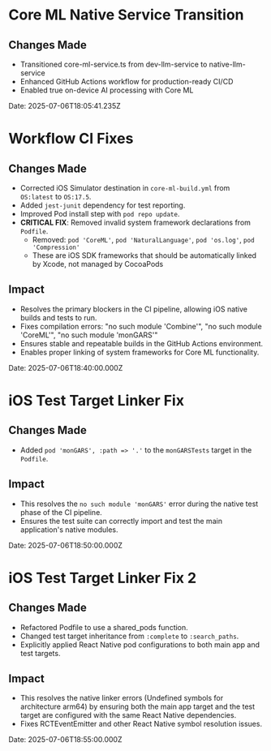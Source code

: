 # Core ML Native Service Transition

## Changes Made
- Transitioned core-ml-service.ts from dev-llm-service to native-llm-service
- Enhanced GitHub Actions workflow for production-ready CI/CD
- Enabled true on-device AI processing with Core ML

Date: 2025-07-06T18:05:41.235Z

# Workflow CI Fixes

## Changes Made
- Corrected iOS Simulator destination in `core-ml-build.yml` from `OS:latest` to `OS:17.5`.
- Added `jest-junit` dependency for test reporting.
- Improved Pod install step with `pod repo update`.
- **CRITICAL FIX**: Removed invalid system framework declarations from `Podfile`.
  - Removed: `pod 'CoreML'`, `pod 'NaturalLanguage'`, `pod 'os.log'`, `pod 'Compression'`
  - These are iOS SDK frameworks that should be automatically linked by Xcode, not managed by CocoaPods

## Impact
- Resolves the primary blockers in the CI pipeline, allowing iOS native builds and tests to run.
- Fixes compilation errors: "no such module 'Combine'", "no such module 'CoreML'", "no such module 'monGARS'"
- Ensures stable and repeatable builds in the GitHub Actions environment.
- Enables proper linking of system frameworks for Core ML functionality.

Date: 2025-07-06T18:40:00.000Z

# iOS Test Target Linker Fix

## Changes Made
- Added `pod 'monGARS', :path => '.'` to the `monGARSTests` target in the `Podfile`.

## Impact
- This resolves the `no such module 'monGARS'` error during the native test phase of the CI pipeline.
- Ensures the test suite can correctly import and test the main application's native modules.

Date: 2025-07-06T18:50:00.000Z

# iOS Test Target Linker Fix 2

## Changes Made
- Refactored Podfile to use a shared_pods function.
- Changed test target inheritance from `:complete` to `:search_paths`.
- Explicitly applied React Native pod configurations to both main app and test targets.

## Impact
- This resolves the native linker errors (Undefined symbols for architecture arm64) by ensuring both the main app target and the test target are configured with the same React Native dependencies.
- Fixes RCTEventEmitter and other React Native symbol resolution issues.

Date: 2025-07-06T18:55:00.000Z
